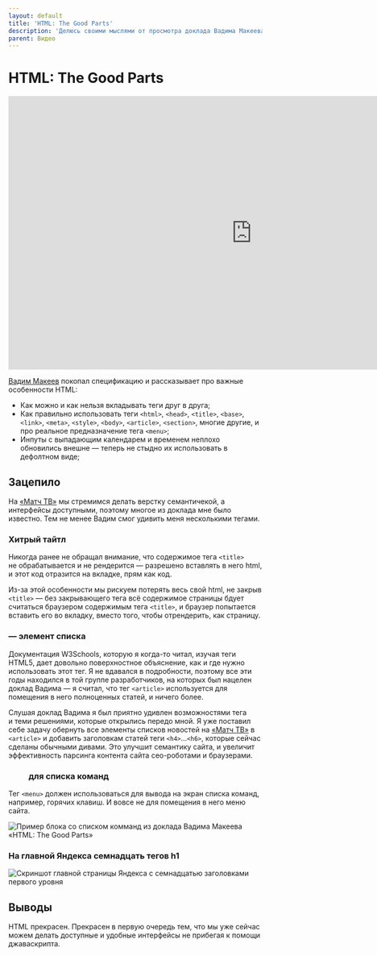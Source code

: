 ```yaml
---
layout: default
title: 'HTML: The Good Parts'
description: 'Делюсь своими мыслями от просмотра доклада Вадима Макеева «HTML: The Good Parts»'
parent: Видео
---
```


# HTML: The Good Parts

<div class="video">
    <iframe width="966" height="543" src="https://www.youtube.com/embed/eLlULhNNthI?start=5592" frameborder="0" allow="accelerometer; autoplay; encrypted-media; gyroscope; picture-in-picture" allowfullscreen></iframe>
</div>

[Вадим Макеев](https://pepelsbey.net/author/) покопал спецификацию и рассказывает про важные особенности HTML:

* Как можно и как нельзя вкладывать теги друг в друга;
* Как правильно использовать теги `<html>`, `<head>`, `<title>`, `<base>`, `<link>`, `<meta>`, `<style>`, `<body>`, `<article>`, `<section>`, многие другие, и про реальное предназначение тега `<menu>`;
* Инпуты с выпадающим календарем и временем неплохо обновились внешне — теперь не стыдно их использовать в дефолтном виде;

## Зацепило

На [«Матч ТВ»](https://matchtv.ru) мы стремимся делать верстку семантичекой, а интерфейсы доступными, поэтому многое из доклада мне было известно. Тем не менее Вадим смог удивить меня несколькими тегами.

### Хитрый тайтл

Никогда ранее не обращал внимание, что содержимое тега `<title>` не обрабатывается и не рендерится — разрешено вставлять в него html, и этот код отразится на вкладке, прям как код.

Из-за этой особенности мы рискуем потерять весь свой html, не закрыв `<title>` — без закрывающего тега всё содержимое страницы бдует считаться браузером содержимым тега `<title>`, и браузер попытается вставить его во вкладку, вместо того, чтобы отрендерить, как страницу.

### <article> — элемент списка

Документация W3Schools, которую я когда-то читал, изучая теги HTML5, дает довольно поверхностное объяснение, как и где нужно использовать этот тег. Я не вдавался в подробности, поэтому все эти годы находился в той группе разработчиков, на которых был нацелен доклад Вадима — я считал, что тег `<article>` используется для помещения в него полноценных статей, и ничего более.

Слушая доклад Вадима я был приятно удивлен возможностями тега и теми решениями, которые открылись передо мной. Я уже поставил себе задачу обернуть все элементы списков новостей на [«Матч ТВ»](https://matchtv.ru) в `<article>` и добавить заголовкам статей теги `<h4>`...`<h6>`, которые сейчас сделаны обычными дивами. Это улучшит семантику сайта, и увеличит эффективность парсинга контента сайта сео-роботами и браузерами.

### <menu> для списка команд

Тег `<menu>` должен использоваться для вывода на экран списка команд, например, горячих клавиш. И вовсе не для помещения в него меню сайта.

![Пример блока со списком комманд из доклада Вадима Макеева «HTML: The Good Parts»](/docs/assets/images/menu-for-command-list.jpg)

### На главной Яндекса семнадцать тегов h1

![Скриншот главной страницы Яндекса с семнадцатью заголовками первого уровня](/docs/assets/images/yandex-mainpage-with-17-h1.jpg)

## Выводы

HTML прекрасен. Прекрасен в первую очередь тем, что мы уже сейчас можем делать доступные и удобные интерфейсы не прибегая к помощи джаваскрипта.